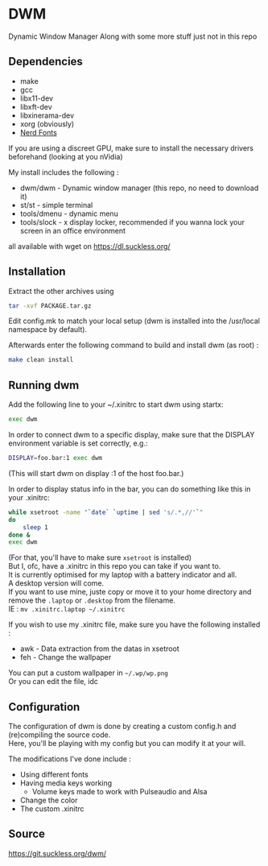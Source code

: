 # DWM
Dynamic Window Manager
Along with some more stuff just not in this repo

## Dependencies
* make  
* gcc  
* libx11-dev  
* libxft-dev  
* libxinerama-dev  
* xorg (obviously)  
* [Nerd Fonts](https://github.com/ryanoasis/nerd-fonts)  

If you are using a discreet GPU, make sure to install the necessary drivers beforehand 
(looking at you nVidia)

My install includes the following :
* dwm/dwm     - Dynamic window manager (this repo, no need to download it)
* st/st       - simple terminal
* tools/dmenu - dynamic menu
* tools/slock - x display locker, recommended if you wanna lock your screen in an office environment

all available with wget on https://dl.suckless.org/

## Installation
Extract the other archives using 
```bash
tar -xvf PACKAGE.tar.gz
```

Edit config.mk to match your local setup (dwm is installed into the /usr/local namespace by default).

Afterwards enter the following command to build and install dwm (as root) :
```bash
make clean install
```

## Running dwm
Add the following line to your ~/.xinitrc to start dwm using startx:
```bash
exec dwm
```
In order to connect dwm to a specific display, make sure that
the DISPLAY environment variable is set correctly, e.g.:
```bash
DISPLAY=foo.bar:1 exec dwm
```
(This will start dwm on display :1 of the host foo.bar.)

In order to display status info in the bar, you can do something
like this in your .xinitrc:
```bash
while xsetroot -name "`date` `uptime | sed 's/.*,//'`"
do
    sleep 1
done &
exec dwm
```
(For that, you'll have to make sure `xsetroot` is installed)  
But I, ofc, have a .xinitrc in this repo you can take if you want to.  
It is currently optimised for my laptop with a battery indicator and all.  
A desktop version will come.  
If you want to use mine, juste copy or move it to your home directory and remove the `.laptop` or `.desktop` from the filename.  
IE : `mv .xinitrc.laptop ~/.xinitrc`

If you wish to use my .xinitrc file, make sure you have the following installed :
* awk - Data extraction from the datas in xsetroot  
* feh - Change the wallpaper  

You can put a custom wallpaper in `~/.wp/wp.png`  
Or you can edit the file, idc  

## Configuration
The configuration of dwm is done by creating a custom config.h
and (re)compiling the source code.  
Here, you'll be playing with my config but you can modify it at your will.

The modifications I've done include :
* Using different fonts  
* Having media keys working  
  * Volume keys made to work with Pulseaudio and Alsa  
* Change the color  
* The custom .xinitrc  

## Source
https://git.suckless.org/dwm/
